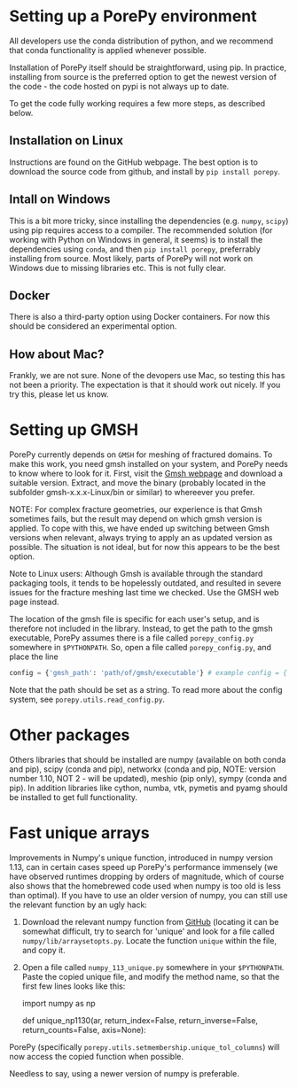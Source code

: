 # Setting up a PorePy environment
All developers use the conda distribution of python, and we recommend that conda functionality is applied whenever possible.

Installation of PorePy itself should be straightforward, using pip.
In practice, installing from source is the preferred option to get the newest version of the code - the code hosted on pypi is not always up to date. 

To get the code fully working requires a few more steps, as described below.

## Installation on Linux
Instructions are found on the GitHub webpage. The best option is to download the source code from github, and install by `pip install porepy`.

## Intall on Windows
This is a bit more tricky, since installing the dependencies (e.g. `numpy`, `scipy`) using pip requires access to a compiler.
The recommended solution (for working with Python on Windows in general, it seems)
is to install the dependencies using `conda`, and then `pip install porepy`, preferrably installing from source.
Most likely, parts of PorePy will not work on Windows due to missing libraries etc. This is not fully clear.

## Docker
There is also a third-party option using Docker containers. For now this should be considered an experimental option.

## How about Mac?
Frankly, we are not sure. None of the devopers use Mac, so testing this has not been a priority.
The expectation is that it should work out nicely. If you try this, please let us know.

# Setting up GMSH
PorePy currently depends on `GMSH` for meshing of fractured domains. 
To make this work, you need gmsh installed on your system, and PorePy needs to know where to look for it.
First, visit the [Gmsh webpage](http://gmsh.info) and download a suitable version. 
Extract, and move the binary (probably located in the subfolder gmsh-x.x.x-Linux/bin or similar) to whereever you prefer.

NOTE: For complex fracture geometries, our experience is that Gmsh sometimes fails, but the result may depend on which gmsh version is applied. To cope with this, we have ended up switching between Gmsh versions when relevant, always trying to apply an as updated version as possible. The situation is not ideal, but for now this appears to be the best option.

Note to Linux users: Although Gmsh is available through the standard packaging tools, it tends to be hopelessly outdated, 
and resulted in severe issues for the fracture meshing last time we checked. Use the GMSH web page instead.

The location of the gmsh file is specific for each user's setup, and is therefore not included in the library. 
Instead, to get the path to the gmsh executable, PorePy assumes there is a file called `porepy_config.py` somewhere in `$PYTHONPATH`. 
So, open a file called `porepy_config.py`, and place the line
```python
config = {'gmsh_path': 'path/of/gmsh/executable'} # example config = {'gmsh_path': '/usr/bin/gmsh'}
```
Note that the path should be set as a string. To read more about the config system, see `porepy.utils.read_config.py`.

# Other packages
Others libraries that should be installed are numpy (available on both conda and pip), scipy (conda and pip), networkx (conda and pip, NOTE: version number 1.10, NOT 2 - will be updated), meshio (pip only), sympy (conda and pip). In addition libraries like cython, numba, vtk, pymetis and pyamg should be installed to get full functionality.

# Fast unique arrays
Improvements in Numpy's unique function, introduced in numpy version 1.13, can in certain cases speed up PorePy's performance immensely
(we have observed runtimes dropping by orders of magnitude, which of course also shows that the homebrewed code used when numpy is too old is less than optimal). 
If you have to use an older version of numpy, you can still use the relevant function by an ugly hack:

1. Download the relevant numpy function from [GitHub](https://github.com/numpy/numpy) (locating it can be somewhat difficult, 
try to search for 'unique' and look for a file called `numpy/lib/arraysetopts.py`. Locate the function `unique` within the file,
and copy it.
2. Open a file called `numpy_113_unique.py` somewhere in your `$PYTHONPATH`. Paste the copied unique file, and modify the method name, so that the first few lines looks like this:

	import numpy as np

	def unique_np1130(ar, return_index=False, return_inverse=False,
        	   return_counts=False, axis=None):

PorePy (specifically `porepy.utils.setmembership.unique_tol_columns`) will now access the copied function when possible.

Needless to say, using a newer version of numpy is preferable.
